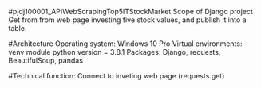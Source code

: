 #pjdj100001_APIWebScrapingTop5ITStockMarket Scope of Django project Get from from web page investing five stock values, and publish it into a table. 

#Architecture 
Operating system: Windows 10 Pro
Virtual environments: venv module python version = 3.8.1
Packages: Django, requests, BeautifulSoup, pandas

#Technical function:
Connect to inveting web page (requests.get)